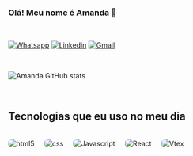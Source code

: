 ### Olá! Meu nome é Amanda 👋
<br/>

[![Whatsapp](https://img.shields.io/badge/WhatsApp-25D366?style=for-the-badge&logo=whatsapp&logoColor=white)](https://api.whatsapp.com/send?phone=5531999632923)
[![Linkedin](https://img.shields.io/badge/LinkedIn-0077B5?style=for-the-badge&logo=linkedin&logoColor=white)](https://www.linkedin.com/in/amanda-almeida-bab4541ab/)
[![Gmail](https://img.shields.io/badge/Gmail-D14836?style=for-the-badge&logo=gmail&logoColor=white)](mailto:almeidafonseca14@gmail.com)

<br/>

![Amanda GitHub stats](https://github-readme-stats.vercel.app/api?username=amandaalmeida20&show_icons=true&theme=dracula)

<br/>

## Tecnologias que eu uso no meu dia

<div style="display: inline_block; align: center; "><br/>
 <img  style="border-radius: 0.4rem" alt="html5" src="https://img.shields.io/badge/HTML5-E34F26?style=for-the-badge&logo=html5&logoColor=white">
  <img style="margin-left: 1rem; border-radius: 0.4rem" alt="css" src="https://img.shields.io/badge/CSS3-1572B6?style=for-the-badge&logo=css3&logoColor=white">
  <img  style="margin-left: 1rem; border-radius: 0.4rem" alt="Javascript" src="https://img.shields.io/badge/JavaScript-F7DF1E?style=for-the-badge&logo=javascript&logoColor=black">
   <img  style="margin-left: 1rem; border-radius: 0.4rem" alt="React" src="https://img.shields.io/badge/React-20232A?style=for-the-badge&logo=react&logoColor=61DAFB">
 <img style="margin-left: 1rem; border-radius: 0.4rem" alt="Vtex" src="https://user-images.githubusercontent.com/104858887/183300217-6a364880-ce71-4d4b-8ac5-50011c718542.svg">
</div>
